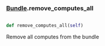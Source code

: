 ### [Bundle](Bundle.md).remove_computes_all

```py

def remove_computes_all(self)

```



Remove all computes from the bundle

